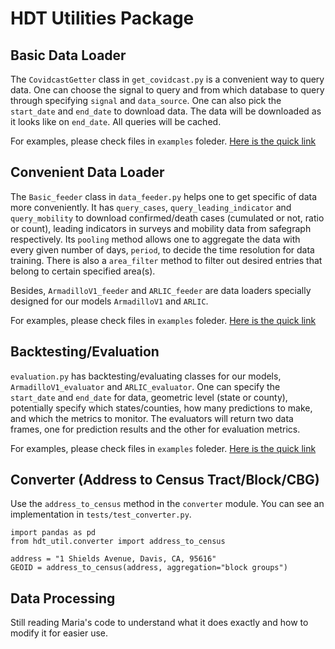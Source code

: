 # HDT Utilities Package

## Basic Data Loader

The `CovidcastGetter` class in `get_covidcast.py` is a convenient way to query data. One can choose the signal to query and from which database to query through specifying `signal` and `data_source`. One can also pick the `start_date` and `end_date` to download data. The data will be downloaded as it looks like on `end_date`. All queries will be cached.

For examples, please check files in `examples` foleder. [Here is the quick link](https://github.com/hdt-modeling/hdt-forecast/tree/master/examples)

## Convenient Data Loader

The `Basic_feeder` class in `data_feeder.py` helps one to get specific of data more conveniently. It has `query_cases`, `query_leading_indicator` and `query_mobility` to download confirmed/death cases (cumulated or not, ratio or count), leading indicators in surveys and mobility data from safegraph respectively. Its `pooling` method allows one to aggregate the data with every given number of days, `period`, to decide the time resolution for data training. There is also a `area_filter` method to filter out desired entries that belong to certain specified area(s).

Besides, `ArmadilloV1_feeder` and `ARLIC_feeder` are data loaders specially designed for our models `ArmadilloV1` and `ARLIC`.

For examples, please check files in `examples` foleder. [Here is the quick link](https://github.com/hdt-modeling/hdt-forecast/tree/master/examples)

## Backtesting/Evaluation

`evaluation.py` has backtesting/evaluating classes for our models, `ArmadilloV1_evaluator` and `ARLIC_evaluator`. One can specify the `start_date` and `end_date` for data, geometric level (state or county), potentially specify which states/counties, how many predictions to make, and which the metrics to monitor. The evaluators will return two data frames, one for prediction results and the other for evaluation metrics.

For examples, please check files in `examples` foleder. [Here is the quick link](https://github.com/hdt-modeling/hdt-forecast/tree/master/examples)

## Converter (Address to Census Tract/Block/CBG)

Use the `address_to_census` method in the `converter` module.  You can see an implementation in `tests/test_converter.py`.

```
import pandas as pd
from hdt_util.converter import address_to_census

address = "1 Shields Avenue, Davis, CA, 95616"
GEOID = address_to_census(address, aggregation="block groups")
```

## Data Processing

Still reading Maria's code to understand what it does exactly and how to modify it for easier use.
